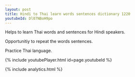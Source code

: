 ```yaml
---
layout: post
title: Hindi to Thai learn words sentences dictionary 1220 
youtubeId: Dl07NBoH9po
---
```

 
 
Helps to learn Thai words and sentences for Hindi speakers.

Opportunitiy to repeat the words sentences. 

Practice Thai language. 
 
{% include youtubePlayer.html id=page.youtubeId %}
 
 
{% include analytics.html %}
